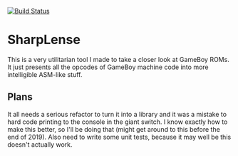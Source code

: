 [![Build Status](https://travis-ci.com/MadManGaz/SharpLense.svg?branch=master)](https://travis-ci.com/MadManGaz/SharpLense)

# SharpLense
This is a very utilitarian tool I made to take a closer look at GameBoy ROMs. It just presents all the opcodes of GameBoy machine code into more intelligible ASM-like stuff.

## Plans
It all needs a serious refactor to turn it into a library and it was a mistake to hard code printing to the console in the giant switch. I know exactly how to make this better, so I'll be doing that (might get around to this before the end of 2019). Also need to write some unit tests, because it may well be this doesn't actually work.
